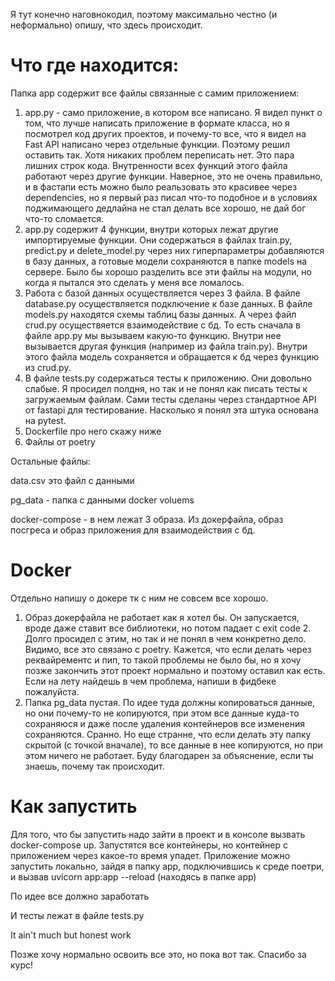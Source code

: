 Я тут конечно наговнокодил, поэтому максимально честно (и неформально) опишу, что здесь происходит.

# Что где находится:

Папка app содержит все файлы связанные с самим приложением:

1. app.py - само приложение, в котором все написано. Я видел пункт о том, что лучше написать приложение в формате класса, но я посмотрел код других проектов, и почему-то все, что я видел на Fast API написано через отдельные функции. Поэтому решил оставить так. Хотя никаких проблем переписать нет. Это пара лишних строк кода. Внутренности всех функций этого файла работают через другие функции. Наверное, это не очень правильно, и в фастапи есть можно было реальзовать это красивее через dependencies, но я первый раз писал что-то подобное и в условиях поджимающего дедлайна не стал делать все хорошо, не дай бог что-то сломается.
2. app.py содержит 4 функции, внутри которых лежат другие импортируемые функции. Они содержаться в файлах train.py, predict.py и delete_model.py через них гиперпараметры добавляются в базу данных, а готовые модели сохраняются в папке models на сервере. Было бы хорошо разделить все эти файлы на модули, но когда я пытался это сделать у меня все ломалось.
3. Работа с базой данных осуществляется через 3 файла. В файле database.py осуществляется подключение к базе данных. В файле models.py находятся схемы таблиц базы данных. А через файл crud.py осуществяется взаимодействие с бд. То есть сначала в файле app.py мы вызываем какую-то функцию. Внутри нее вызывается другая функция (например из файла train.py). Внутри этого файла модель сохраняется и обращается к бд через функцию из crud.py.
4. В файле tests.py содержаться тесты к приложению. Они довольно слабые. Я просидел полдня, но так и не понял как писать тесты к загружаемым файлам. Сами тесты сделаны через стандартное API от fastapi для тестирование. Насколько я понял эта штука основана на pytest.
5. Dockerfile про него скажу ниже
6. Файлы от poetry

Остальные файлы:

data.csv это файл с данными

pg_data - папка с данными docker voluems

docker-compose - в нем лежат 3 образа. Из докерфайла, образ посгреса и образ приложения для взаимодействия с бд.

# Docker

Отдельно напишу о докере тк с ним не совсем все хорошо. 
1. Образ докерфайла не работает как я хотел бы. Он запускается, вроде даже ставит все библиотеки, но потом падает с exit code 2. Долго просидел с этим, но так и не понял в чем конкретно дело. Видимо, все это связано с poetry. Кажется, что если делать через реквайрементс и пип, то такой проблемы не было бы, но я хочу позже закончить этот проект нормально и поэтому оставил как есть. Если на лету найдешь в чем проблема, напиши в фидбеке пожалуйста.
2. Папка pg_data пустая. По идее туда должны копироваться данные, но они почему-то не копируются, при этом все данные куда-то сохраняюся и даже после удаления контейнеров все изменения сохраняются. Сранно. Но еще странне, что если делать эту папку скрытой (с точкой вначале), то все данные в нее копируются, но при этом ничего не работает. Буду благодарен за объяснение, если ты знаешь, почему так происходит.

# Как запустить

Для того, что бы запустить надо зайти в проект и в консоле вызвать docker-compose up. Запустятся все контейнеры, но контейнер с приложением через какое-то время упадет. Приложение можно запустить локально, зайдя в папку app, подключившись к среде поетри, и вызвав uvicorn app:app --reload (находясь в папке app)

По идее все должно заработать

И тесты лежат в файле tests.py

It ain't much but honest work

Позже хочу нормально освоить все это, но пока вот так. Спасибо за курс!